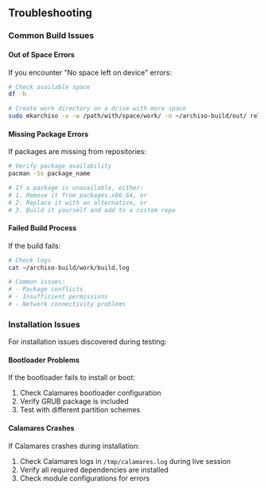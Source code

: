 ## Troubleshooting

### Common Build Issues

#### Out of Space Errors

If you encounter "No space left on device" errors:

```bash
# Check available space
df -h

# Create work directory on a drive with more space
sudo mkarchiso -v -w /path/with/space/work/ -o ~/archiso-build/out/ releng/
```

#### Missing Package Errors

If packages are missing from repositories:

```bash
# Verify package availability
pacman -Ss package_name

# If a package is unavailable, either:
# 1. Remove it from packages.x86_64, or
# 2. Replace it with an alternative, or
# 3. Build it yourself and add to a custom repo
```

#### Failed Build Process

If the build fails:

```bash
# Check logs
cat ~/archiso-build/work/build.log

# Common issues:
# - Package conflicts
# - Insufficient permissions
# - Network connectivity problems
```

### Installation Issues

For installation issues discovered during testing:

#### Bootloader Problems

If the bootloader fails to install or boot:

1. Check Calamares bootloader configuration
2. Verify GRUB package is included
3. Test with different partition schemes

#### Calamares Crashes

If Calamares crashes during installation:

1. Check Calamares logs in `/tmp/calamares.log` during live session
2. Verify all required dependencies are installed
3. Check module configurations for errors
